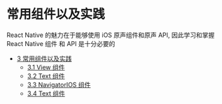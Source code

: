 # 常用组件以及实践

React Native 的魅力在于能够使用 iOS 原声组件和原声 API, 因此学习和掌握 React Native 组件
和 API 是十分必要的

* [3 常用组件以及实践](./README.md)
    * [3.1 View 组件](./ViewComponent.md)
    * [3.2 Text 组件](./TextComponent.md)
    * [3.3 NavigatorIOS 组件](./NavigatorIOSComponent.md)
    * [3.4 Text 组件](./TextInputComponent.md)
